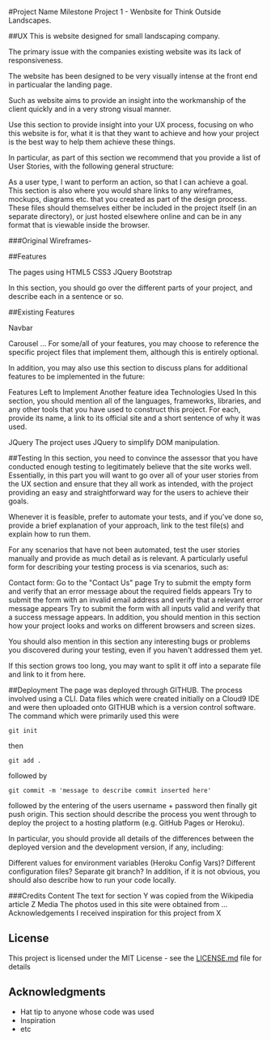 #Project Name
Milestone Project 1 - Wenbsite for Think Outside Landscapes.


##UX
This is website designed for small landscaping company.

The primary issue with the companies existing website was its lack of responsiveness.

The website has been designed to be very visually intense at the front end in particualar the landing page.

Such as website aims to provide an insight into the workmanship of the client quickly and in a very strong visual manner.


Use this section to provide insight into your UX process, focusing on who this website is for, what it is that they want to achieve and how your project is the best way to help them achieve these things.

In particular, as part of this section we recommend that you provide a list of User Stories, with the following general structure:

As a user type, I want to perform an action, so that I can achieve a goal.
This section is also where you would share links to any wireframes, mockups, diagrams etc. that you created as part of the design process. These files should themselves either be included in the project itself (in an separate directory), or just hosted elsewhere online and can be in any format that is viewable inside the browser.

###Original Wireframes-


##Features

The pages using
HTML5
CSS3
JQuery
Bootstrap

In this section, you should go over the different parts of your project, and describe each in a sentence or so.

##Existing Features

Navbar

Carousel
...
For some/all of your features, you may choose to reference the specific project files that implement them, although this is entirely optional.

In addition, you may also use this section to discuss plans for additional features to be implemented in the future:

Features Left to Implement
Another feature idea
Technologies Used
In this section, you should mention all of the languages, frameworks, libraries, and any other tools that you have used to construct this project. For each, provide its name, a link to its official site and a short sentence of why it was used.

JQuery
The project uses JQuery to simplify DOM manipulation.

##Testing
In this section, you need to convince the assessor that you have conducted enough testing to legitimately believe that the site works well. Essentially, in this part you will want to go over all of your user stories from the UX section and ensure that they all work as intended, with the project providing an easy and straightforward way for the users to achieve their goals.

Whenever it is feasible, prefer to automate your tests, and if you've done so, provide a brief explanation of your approach, link to the test file(s) and explain how to run them.

For any scenarios that have not been automated, test the user stories manually and provide as much detail as is relevant. A particularly useful form for describing your testing process is via scenarios, such as:

Contact form:
Go to the "Contact Us" page
Try to submit the empty form and verify that an error message about the required fields appears
Try to submit the form with an invalid email address and verify that a relevant error message appears
Try to submit the form with all inputs valid and verify that a success message appears.
In addition, you should mention in this section how your project looks and works on different browsers and screen sizes.

You should also mention in this section any interesting bugs or problems you discovered during your testing, even if you haven't addressed them yet.

If this section grows too long, you may want to split it off into a separate file and link to it from here.

##Deployment
The page was deployed through GITHUB.
The process involved using a CLI.
Data files which were created initially on a Cloud9 IDE and were then uploaded onto GITHUB  which is a version control software.
The command which were primarily used this were

```
git init
```

then
```
git add .
```
followed by
```
git commit -m 'message to describe commit inserted here'
```
followed by
the entering of the users username + password
then finally
git push origin.
This section should describe the process you went through to deploy the project to a hosting platform (e.g. GitHub Pages or Heroku).

In particular, you should provide all details of the differences between the deployed version and the development version, if any, including:

Different values for environment variables (Heroku Config Vars)?
Different configuration files?
Separate git branch?
In addition, if it is not obvious, you should also describe how to run your code locally.

###Credits
Content
The text for section Y was copied from the Wikipedia article Z
Media
The photos used in this site were obtained from ...
Acknowledgements
I received inspiration for this project from X


## License

This project is licensed under the MIT License - see the [LICENSE.md](LICENSE.md) file for details

## Acknowledgments

* Hat tip to anyone whose code was used
* Inspiration
* etc
